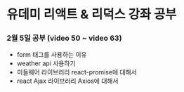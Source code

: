 # 유데미 리액트 & 리덕스 강좌 공부

### 2월 5일 공부 (video 50 ~ video 63)

+ form 태그를 사용하는 이유
+ weather api 사용하기
+ 미들웨어 라이브러리 react-promise에 대해서
+ react Ajax 라이브러리 Axios에 대해서
